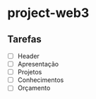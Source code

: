 # project-web3

## Tarefas

- [ ] Header
- [ ] Apresentação
- [ ] Projetos
- [ ] Conhecimentos
- [ ] Orçamento